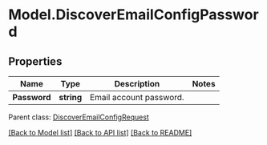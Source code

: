 # Model.DiscoverEmailConfigPassword
## Properties
Name | Type | Description | Notes
------------ | ------------- | ------------- | -------------
**Password** | **string** | Email account password.              | 

 Parent class: [DiscoverEmailConfigRequest](DiscoverEmailConfigRequest.md)

[[Back to Model list]](README.md#documentation-for-models) [[Back to API list]](README.md#documentation-for-api-endpoints) [[Back to README]](README.md)


